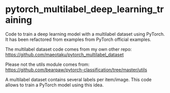 # pytorch_multilabel_deep_learning_training
Code to train a deep learning model with a multilabel dataset using PyTorch. It has been refactored from examples from PyTorch official examples.

The multilabel dataset code comes from my own other repo:
https://github.com/maeotaku/pytorch_multilabel_dataset

Please not the utils module comes from: https://github.com/bearpaw/pytorch-classification/tree/master/utils

A multilabel dataset contains several labels per item/image. This code allows to train a PyTorch model using this idea.

